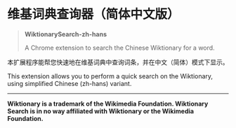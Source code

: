 # 维基词典查询器（简体中文版）
> **WiktionarySearch-zh-hans**
> 
> A Chrome extension to search the Chinese Wiktionary for a word.

本扩展程序能帮您快速地在维基词典中查询词条，并在中文（简体）模式下显示。

This extension allows you to perform a quick search on the Wiktionary, using simplified Chinese (zh-hans) variant.
<hr/>

**Wiktionary is a trademark of the Wikimedia Foundation. Wiktionary Search is in no way affiliated with Wiktionary or the Wikimedia Foundation.**
